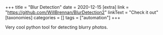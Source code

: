 +++
title = "Blur Detection"
date = 2020-12-15
[extra]
link = "https://github.com/WillBrennan/BlurDetection2"
linkText = "Check it out"
[taxonomies]
categories = []
tags = ["automation"]
+++

Very cool python tool for detecting blurry photos.